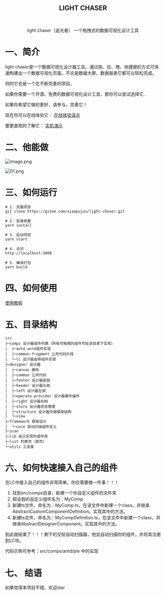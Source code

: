 <h2 align="middle"> LIGHT CHASER</h2>

<p align="middle">
    <img alt="" src="https://img.shields.io/badge/version-v0.0.3-blue">
    <img alt="" src="https://img.shields.io/badge/language-typescript-blue">
    <img alt="" src="https://img.shields.io/badge/license-MIT-08CE5D?logoColor=08CE5D">
    <img alt="" src="https://img.shields.io/badge/framework-React-61daeb?logoColor=08CE5D">
</p>

<p align="middle">light chaser（追光者） 一个拖拽式的数据可视化设计工具</p>

# 一、简介

light chaser是一个数据可视化设计器工具。通过拖、拉、拽、快捷键的方式可快速构建出一个数据可视化页面。不论是数据大屏、数据报表它都可以轻松完成。

同时它也是一个在不断完善的项目。

如果你需要一个开源、免费的数据可视化设计工具，那你可以尝试选择它.

如果你希望它做的更好，请参与，完善它！

现在你可以在线体验它：
[在线体验请点](https://xiaopujun.github.io/light-chaser-app/#/)

要更直观的了解它：
[实机演示](https://www.bilibili.com/video/BV1Uh4y1v7sv/?share_source=copy_web&vd_source=ece0559aa5b8c4f5c0d7307cb2b06aac)

# 二、他能做

![image.png](https://s2.loli.net/2023/09/13/AqOQ54ULhnEJagP.png)

![01.png](https://s2.loli.net/2023/09/13/KetpTjqzVUyhAG5.png)

# 三、如何运行

```shell
# 1. 克隆项目
git clone https://gitee.com/xiaopujun/light-chaser.git

# 2. 安装依赖
yarn install

# 3. 启动项目 
yarn start

# 4. 访问
http://localhost:3000

# 5. 编译打包
yarn build
```

# 四、如何使用

[使用教程](https://www.bilibili.com/video/BV1Fk4y1w7rd/?share_source=copy_web&vd_source=ece0559aa5b8c4f5c0d7307cb2b06aac)

# 五、目录结构

```text
src
├─comps 设计器组件列表（所有可拖拽的组件均在该目录下实现）
│  ├─antd antd组件实现
│  ├─common-fragment 公共代码片段
│  └─lc 设计器自带组件实现
├─designer 设计器
│  ├─canvas 画布
│  ├─common 公共代码
│  ├─footer 设计器底部
│  ├─header 设计器头部
│  ├─left 设计器左侧
│  ├─operate-provider 设计器事件操作
│  ├─right 设计器右侧
│  ├─store 设计器状态管理
│  ├─structure 设计器页面框架结构
│  └─view 
├─framework 框架设计
│  └─core 自动扫描组件定义
├─icon 
├─lib 自己实现的组件库
├─list 列表页（首页）
└─utils 工具类
```

# 六、如何快速接入自己的组件

在LC中接入自己的组件非常简单。你仅需要做一件事！！！

1. 找到src/comps目录，新建一个你自定义组件的文件夹
2. 假设我的自定义组件名为：MyComp
3. 新建ts文件，命名为：MyComp.ts，在该文件中新建一个class，并继承AbstractCustomComponentDefinition。实现其中的方法。
4. 新建ts文件，命名为：MyCompDefinition.ts，在该文件中新建一个class，并继承AbstractDesignerComponent。实现其中的方法。

到此就结束了！！！剩下的交给自动扫描器，他会自动扫描你的组件，并将其注册到LC中。

代码示例可参考：src/comps/antd/pie 中的实现

# 七、 结语

如果觉得本项目不错，欢迎star

